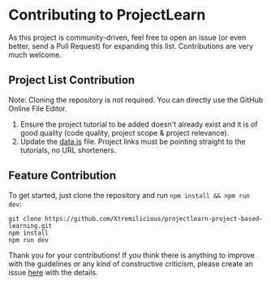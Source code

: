 # Contributing to ProjectLearn

As this project is community-driven, feel free to open an issue (or even better, send a Pull Request) for expanding this list. Contributions are very much welcome.


## Project List Contribution

Note: Cloning the repository is not required. You can directly use the GitHub Online File Editor.

1. Ensure the project tutorial to be added doesn't already exist and it is of good quality (code quality, project scope & project relevance).
2. Update the [data.js](https://github.com/Xtremilicious/ProjectLearn-Project-Based-Learning/blob/master/data.js) file. Project links must be pointing straight to the tutorials, no URL shorteners. 

## Feature Contribution

To get started, just clone the repository and run `npm install && npm run dev`:

    git clone https://github.com/Xtremilicious/projectlearn-project-based-learning.git
    npm install
    npm run dev

Thank you for your contributions! If you think there is anything to improve with the guidelines or any kind of constructive criticism, please create an issue [here](https://github.com/Xtremilicious/projectlearn-project-based-learning/issues/new) with the details.
